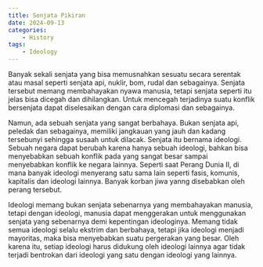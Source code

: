 ```yaml
---
title: Senjata Pikiran
date: 2024-09-13
categories:
    - History
tags:
    - Ideology
---
```


Banyak sekali senjata yang bisa memusnahkan sesuatu secara serentak atau masal seperti senjata api, nuklir, bom, rudal dan sebagainya. Senjata tersebut memang membahayakan nyawa manusia, tetapi senjata seperti itu jelas bisa dicegah dan dihilangkan. Untuk mencegah terjadinya suatu konflik bersenjata dapat diselesaikan dengan cara diplomasi dan sebagainya.

Namun, ada sebuah senjata yang sangat berbahaya. Bukan senjata api, peledak dan sebagainya, memiliki jangkauan yang jauh dan kadang tersebunyi sehingga susaah untuk dilacak. Senjata itu bernama ideologi. Sebuah negara dapat berubah karena hanya sebuah ideologi, bahkan bisa menyebabkan sebuah konflik pada yang sangat besar sampai menyebabkan konflik ke negara lainnya. Seperti saat Perang Dunia II, di mana banyak ideologi menyerang satu sama lain seperti fasis, komunis, kapitalis dan ideologi lainnya. Banyak korban jiwa yanng disebabkan oleh perang tersebut.

Ideologi memang bukan senjata sebenarnya yang membahayakan manusia, tetapi dengan ideologi, manusia dapat menggerakan untuk menggunakan senjata yang sebenarnya demi kepentingan ideologinya. Memang tidak semua ideologi selalu ekstrim dan berbahaya, tetapi jika ideologi menjadi mayoritas, maka bisa menyebabkan suatu pergerakan yang besar. Oleh karena itu, setiap ideologi harus didukung oleh ideologi lainnya agar tidak terjadi bentrokan dari ideologi yang satu dengan ideologi yang lainnya.